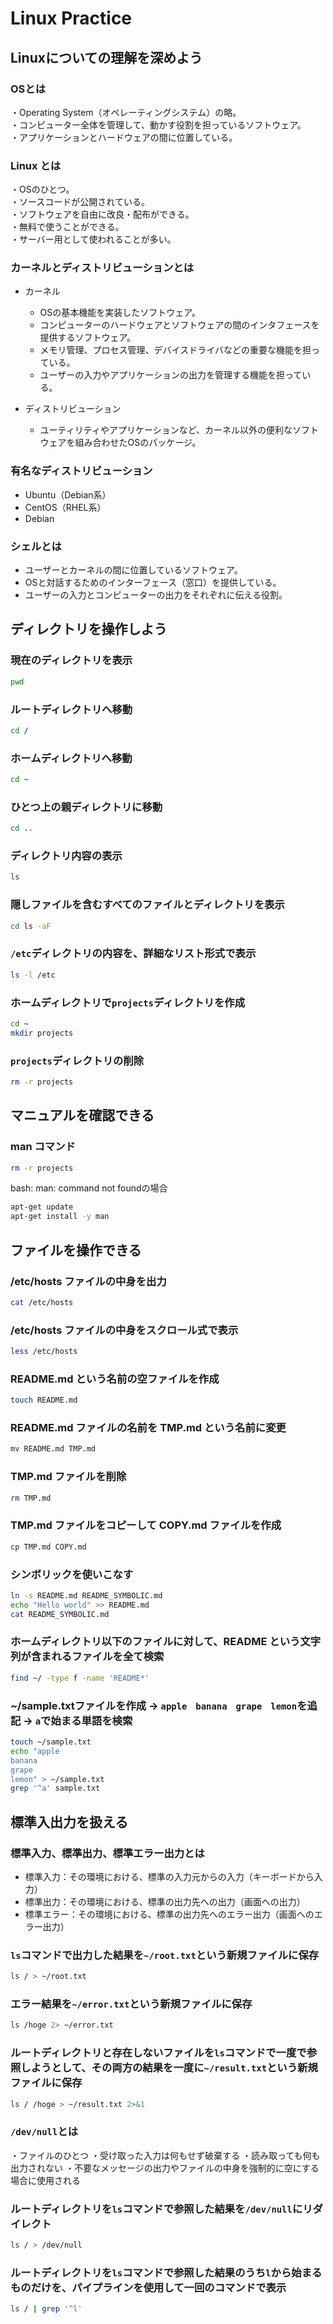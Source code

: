 # Linux Practice  


## Linuxについての理解を深めよう  

### OSとは  
・Operating System（オペレーティングシステム）の略。  
・コンピューター全体を管理して、動かす役割を担っているソフトウェア。  
・アプリケーションとハードウェアの間に位置している。  

### Linux とは
・OSのひとつ。  
・ソースコードが公開されている。  
・ソフトウェアを自由に改良・配布ができる。  
・無料で使うことができる。  
・サーバー用として使われることが多い。  

### カーネルとディストリビューションとは  
- カーネル
  - OSの基本機能を実装したソフトウェア。  
  - コンピューターのハードウェアとソフトウェアの間のインタフェースを提供するソフトウェア。  
  - メモリ管理、プロセス管理、デバイスドライバなどの重要な機能を担っている。  
  - ユーザーの入力やアプリケーションの出力を管理する機能を担っている。  
  
- ディストリビューション  
  - ユーティリティやアプリケーションなど、カーネル以外の便利なソフトウェアを組み合わせたOSのパッケージ。  

### 有名なディストリビューション  
- Ubuntu（Debian系）  
- CentOS（RHEL系）  
- Debian  

### シェルとは  
- ユーザーとカーネルの間に位置しているソフトウェア。  
- OSと対話するためのインターフェース（窓口）を提供している。  
- ユーザーの入力とコンピューターの出力をそれぞれに伝える役割。  


## ディレクトリを操作しよう  

### 現在のディレクトリを表示
```bash
pwd
```

### ルートディレクトリへ移動
```bash
cd /
```

### ホームディレクトリへ移動
```bash
cd ~
```

### ひとつ上の親ディレクトリに移動
```bash
cd ..
```

### ディレクトリ内容の表示
```bash
ls
```

### 隠しファイルを含むすべてのファイルとディレクトリを表示
```bash
cd ls -aF
```

### `/etc`ディレクトリの内容を、詳細なリスト形式で表示
```bash
ls -l /etc
```

### ホームディレクトリで`projects`ディレクトリを作成
```bash
cd ~
mkdir projects
```

### `projects`ディレクトリの削除
```bash
rm -r projects
```


## マニュアルを確認できる  

### man コマンド
```bash
rm -r projects
```

bash: man: command not foundの場合
```bash
apt-get update
apt-get install -y man
```


## ファイルを操作できる  

### /etc/hosts ファイルの中身を出力
```bash
cat /etc/hosts
```

### /etc/hosts ファイルの中身をスクロール式で表示
```bash
less /etc/hosts
```

### README.md という名前の空ファイルを作成
```bash
touch README.md
```

### README.md ファイルの名前を TMP.md という名前に変更
```bash
mv README.md TMP.md
```

### TMP.md ファイルを削除
```bash
rm TMP.md
```

### TMP.md ファイルをコピーして COPY.md ファイルを作成
```bash
cp TMP.md COPY.md
```

###  シンボリックを使いこなす
```bash
ln -s README.md README_SYMBOLIC.md
echo "Hello world" >> README.md
cat README_SYMBOLIC.md
```

### ホームディレクトリ以下のファイルに対して、README という文字列が含まれるファイルを全て検索
```bash
find ~/ -type f -name 'README*'
```

### ~/sample.txtファイルを作成 → `apple　banana　grape　lemon`を追記 → `a`で始まる単語を検索
```bash
touch ~/sample.txt
echo "apple
banana
grape
lemon" > ~/sample.txt
grep '^a' sample.txt
```


## 標準入出力を扱える  

### 標準入力、標準出力、標準エラー出力とは
- 標準入力：その環境における、標準の入力元からの入力（キーボードから入力）
- 標準出力：その環境における、標準の出力先への出力（画面への出力）
- 標準エラー：その環境における、標準の出力先へのエラー出力（画面へのエラー出力）

### `ls`コマンドで出力した結果を`~/root.txt`という新規ファイルに保存
```bash
ls / > ~/root.txt
```

### エラー結果を`~/error.txt`という新規ファイルに保存
```bash
ls /hoge 2> ~/error.txt
```

### ルートディレクトリと存在しないファイルを`ls`コマンドで一度で参照しようとして、その両方の結果を一度に`~/result.txt`という新規ファイルに保存
```bash
ls / /hoge > ~/result.txt 2>&1
```

### `/dev/null`とは
 ・ファイルのひとつ
 ・受け取った入力は何もせず破棄する
 ・読み取っても何も出力されない
 ・不要なメッセージの出力やファイルの中身を強制的に空にする場合に使用される

 ### ルートディレクトリを`ls`コマンドで参照した結果を`/dev/null`にリダイレクト
```bash
ls / > /dev/null
```

 ### ルートディレクトリを`ls`コマンドで参照した結果のうち`l`から始まるものだけを、パイプラインを使用して一回のコマンドで表示
```bash
ls / | grep '^l'
```